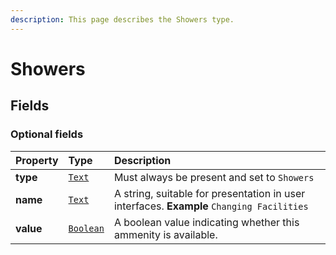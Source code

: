```yaml
---
description: This page describes the Showers type.
---
```


# Showers

## **Fields**

### **Optional fields**

| Property | Type | Description |
| :--- | :--- | :--- |
| **type** |  [`Text`](https://schema.org/Text) |  Must always be present and set to `Showers` |
| **name** |  [`Text`](https://schema.org/Text) |  A string, suitable for presentation in user interfaces.  **Example**  `Changing Facilities` |
| **value** |  [`Boolean`](https://schema.org/Boolean) |  A boolean value indicating whether this ammenity is available. |

